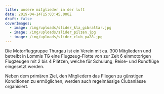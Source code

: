 ```yaml
---
title: unsere mitglieder in der luft
date: 2019-04-14T15:03:45.000Z
draft: false
coverImages:
  - image: /img/uploads/slider_kla_gibraltar.jpg
  - image: /img/uploads/slider_pilzen.jpg
  - image: /img/uploads/slider_club_pa28.jpg
---
```

Die Motorfluggruppe Thurgau ist ein Verein mit ca. 300 Mitgliedern und betreibt in Lommis TG eine Flugzeug-Flotte von zur Zeit 6 einmotorigen Flugzeugen mit 2 bis 4 Plätzen, welche für Schulung, Reise- und Rundflüge eingesetzt werden.

Neben dem primären Ziel, den Mitgliedern das Fliegen zu günstigen Konditionen zu ermöglichen, werden auch regelmässige Clubanlässe organisiert.
